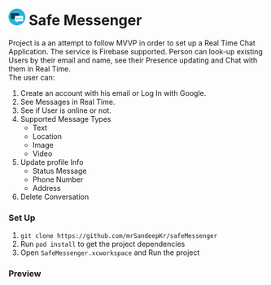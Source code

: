 #  <img src="/SafeMessenger/Resources/Assets.xcassets/AppIcon.appiconset/100.png" width="33" height="33" /> Safe Messenger

Project is a an attempt to follow MVVP in order to set up a Real Time Chat Application. The service is Firebase supported. 
Person can look-up existing Users by their email and name, see their Presence updating and Chat with them in Real Time.
<br>
The user can: 
1. Create an account with his email or Log In with Google.
2. See Messages in Real Time.
3. See if User is online or not.
4. Supported Message Types 
    * Text
    * Location
    * Image
    * Video
5. Update profile Info
    * Status Message
    * Phone Number
    * Address
6. Delete Conversation
    
### Set Up
1. `git clone https://github.com/mrSandeepKr/safeMessenger`
2. Run `pod install` to get the project dependencies
3. Open `SafeMessenger.xcworkspace` and Run the project

### Preview
